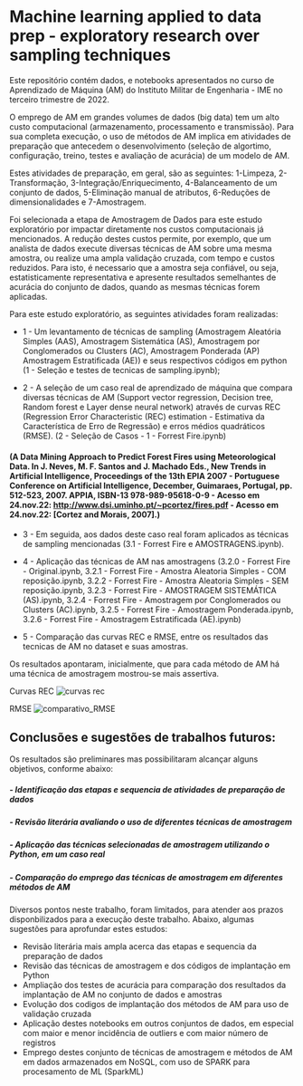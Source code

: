 # Machine learning applied to data prep - exploratory research over sampling techniques

Este repositório contém dados, e notebooks apresentados no curso de Aprendizado de Máquina (AM) do Instituto Militar de 
Engenharia - IME no terceiro trimestre de 2022.

O emprego de AM em grandes volumes de dados (big data) tem um alto custo computacional (armazenamento, processamento e 
transmissão). Para sua completa execução, o uso de métodos de AM implica em atividades de preparação que antecedem o 
desenvolvimento (seleção de algortimo, configuração, treino, testes e avaliação de acurácia) de um modelo de AM.

Estes atividades de preparação, em geral, são as seguintes: 1-Limpeza, 2-Transformação, 3-Integração/Enriquecimento, 4-Balanceamento
de um conjunto de dados, 5-Eliminação manual de atributos, 6-Reduções de dimensionalidades e 7-Amostragem.

Foi selecionada a etapa de Amostragem de Dados para este estudo exploratório por impactar diretamente nos custos
computacionais já mencionados. A redução destes custos permite, por exemplo, que um analista de dados execute diversas técnicas
de AM sobre uma mesma amostra, ou realize uma ampla validação cruzada, com tempo e custos reduzidos. Para isto, é necessario que 
a amostra seja confiável, ou seja, estatisticamente representativa e apresente resultados semelhantes de acurácia do conjunto de
dados, quando as mesmas técnicas forem aplicadas.

Para este estudo exploratório, as seguintes atividades foram realizadas:

- 1 - Um levantamento de técnicas de sampling (Amostragem Aleatória Simples (AAS), 
Amostragem Sistemática (AS), Amostragem por Conglomerados ou Clusters (AC), Amostragem Ponderada (AP) Amostragem 
Estratificada (AE)) e seus respectivos códigos em python (1 - Seleção e testes de tecnicas de sampling.ipynb);

- 2 - A seleção de um caso real de aprendizado de máquina que compara diversas técnicas de AM (Support vector regression, Decision tree, Random forest e Layer dense neural network) através de curvas REC 
(Regression Error Characteristic (REC) estimation - Estimativa da Característica de Erro  de Regressão) e erros médios 
quadráticos (RMSE). (2 - Seleção de Casos - 1 - Forrest Fire.ipynb)
#### (A Data Mining Approach to Predict Forest Fires using Meteorological Data. In J. Neves, M. F. Santos and J. Machado Eds., New Trends in Artificial Intelligence, Proceedings of the 13th EPIA 2007 - Portuguese Conference on Artificial Intelligence, December, Guimaraes, Portugal, pp. 512-523, 2007. APPIA, ISBN-13 978-989-95618-0-9 - Acesso em 24.nov.22: http://www.dsi.uminho.pt/~pcortez/fires.pdf - Acesso em 24.nov.22: [Cortez and Morais, 2007].) ####

- 3 - Em seguida, aos dados deste caso real foram aplicados as técnicas de sampling mencionadas (3.1 - Forrest Fire e AMOSTRAGENS.ipynb).

- 4 - Aplicação das técnicas de AM nas amostragens (3.2.0 - Forrest Fire - Original.ipynb, 3.2.1 - Forrest Fire - Amostra Aleatoria Simples - COM reposição.ipynb, 3.2.2 - Forrest Fire - Amostra Aleatoria Simples - SEM reposição.ipynb, 3.2.3 - Forrest Fire - AMOSTRAGEM SISTEMÁTICA (AS).ipynb, 3.2.4 - Forrest Fire - Amostragem por Conglomerados ou Clusters (AC).ipynb, 3.2.5 - Forrest Fire - Amostragem Ponderada.ipynb, 3.2.6 - Forrest Fire - Amostragem Estratificada (AE).ipynb)

- 5 - Comparação das curvas REC e RMSE, entre os resultados das tecnicas de AM no dataset e suas amostras.

Os resultados apontaram, inicialmente, que para cada método de AM há uma técnica de amostragem mostrou-se mais assertiva.

Curvas REC
![curvas rec](https://user-images.githubusercontent.com/69159671/204885003-7d74ee48-9b64-43ed-ae71-4dd4032a8c84.png)

RMSE
![comparativo_RMSE](https://user-images.githubusercontent.com/69159671/204885087-22e9c240-c8e8-4295-94a1-64407e00a268.png)

## Conclusões e sugestões de trabalhos futuros:

Os resultados são preliminares mas possibilitaram alcançar alguns objetivos, conforme abaixo:

##### - Identificação das etapas e sequencia de atividades de preparação de dados
##### - Revisão literária avaliando o uso de diferentes técnicas de amostragem
##### - Aplicação das técnicas selecionadas de amostragem utilizando o Python, em um caso real
##### - Comparação do emprego das técnicas de amostragem em diferentes métodos de AM

Diversos pontos neste trabalho, foram limitados, para atender aos prazos disponbilizados para a execução deste trabalho. Abaixo, algumas sugestões para aprofundar estes estudos:

- Revisão literária mais ampla acerca das etapas e sequencia da preparação de dados
- Revisão das técnicas de amostragem e dos códigos de implantação em Python
- Ampliação dos testes de acurácia para comparação dos resultados da implantação de AM no conjunto de dados e amostras
- Evolução dos codigos de implantação dos métodos de AM para uso de validação cruzada
- Aplicação destes notebooks em outros conjuntos de dados, em especial com maior e menor incidência de outliers e com maior número de registros
- Emprego destes conjunto de técnicas de amostragem e métodos de AM em dados armazenados em NoSQL, com uso de SPARK para procesamento de ML (SparkML)
